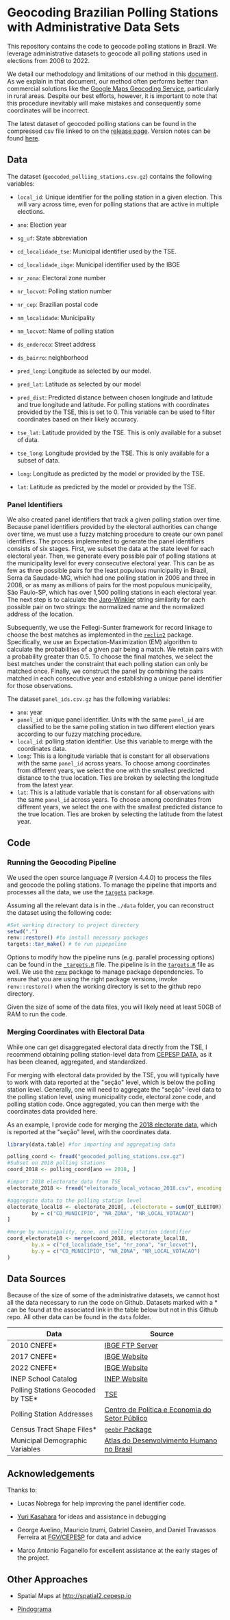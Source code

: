 # Geocoding Brazilian Polling Stations with Administrative Data Sets

This repository contains the code to geocode polling stations in Brazil. We leverage administrative datasets to geocode all polling stations used in elections from 2006 to 2022.

We detail our methodology and limitations of our method in this [document](https://raw.githack.com/fdhidalgo/geocode_br_polling_stations/master/doc/geocoding_procedure.html). As we explain in that document, our method often performs better than commercial solutions like the [Google Maps Geocoding Service](https://developers.google.com/maps/documentation/geocoding/overview), particularly in rural areas. Despite our best efforts, however, it is important to note that this procedure inevitably will make mistakes and consequently some coordinates will be incorrect. 

The latest dataset of geocoded polling stations can be found in the compressed csv file  linked to on the [release page](https://github.com/fdhidalgo/geocode_br_polling_stations/releases/latest). Version notes can be found [here](https://github.com/fdhidalgo/geocode_br_polling_stations/releases).

## Data

The dataset (`geocoded_polliing_stations.csv.gz`) contains the following variables:

- `local_id`: Unique identifier for the polling station in a given election. This will vary across time, even for polling stations that are active in multiple elections.

- `ano`: Election year

- `sg_uf`: State abbreviation

- `cd_localidade_tse`: Municipal identifier used by the TSE.

- `cd_localidade_ibge`: Municipal identifier used by the IBGE

- `nr_zona`: Electoral zone number

- `nr_locvot`: Polling station number

- `nr_cep`: Brazilian postal code

- `nm_localidade`: Municipality

- `nm_locvot`: Name of polling station

- `ds_endereco`: Street address

- `ds_bairro`: neighborhood

- `pred_long`: Longitude as selected by our model.

- `pred_lat`: Latitude as selected by our model

- `pred_dist`: Predicted distance between chosen longitude and latitude and true longitude and latitude. For polling stations with coordinates provided by the TSE, this is set to 0.  This variable can be used to filter coordinates based on their likely accuracy.

- `tse_lat`: Latitude provided by the TSE. This is only available for a  subset of data.

- `tse_long`: Longitude provided by the TSE. This is only available for a subset of data.

- `long`: Longitude as predicted by the model or provided by the TSE.

- `lat`: Latitude as predicted by the model or provided by the TSE.

### Panel Identifiers
We also created panel identifiers that track a given polling station over time. Because panel identifiers provided by the electoral authorities can change over time, we must use a fuzzy matching procedure to create our own panel identifiers. The process implemented to generate the panel identifiers consists of six stages. First, we subset the data at the state level for each electoral year. Then, we generate every possible pair of polling stations at the municipality level for every consecutive electoral year. This can be as few as three possible pairs for the least populous municipality in Brazil, Serra da Saudade-MG, which had one polling station in 2006 and three in 2008, or as many as millions of pairs for the most populous municipality, São Paulo-SP, which has over 1,500 polling stations in each electoral year. The next step is to calculate the [Jaro-Winkler](https://en.wikipedia.org/wiki/Jaro%E2%80%93Winkler_distance) string similarity for each possible pair on two strings: the normalized name and the normalized address of the location. 

Subsequently, we use the Fellegi-Sunter framework for record linkage to choose the best matches as implemented in the [`reclin2`](https://github.com/djvanderlaan/reclin2) package. Specifically, we use an Expectation-Maximization (EM) algorithm to calculate the probabilities of a given pair being a match. We retain pairs with a probability greater than 0.5. To choose the final matches, we select the best matches under the constraint that each polling station can only be matched once. Finally, we construct the panel by combining the pairs matched in each consecutive year and establishing a unique panel identifier for those observations.

 The dataset `panel_ids.csv.gz` has the following variables:

- `ano`: year
- `panel_id`: unique panel identifier. Units with the same `panel_id` are classified to be the same polling station in two different election years according to our fuzzy matching procedure. 
- `local_id`: polling station identifier. Use this variable to merge with the coordinates data. 
- `long`: This is a longitude variable that is constant for all observations with the same `panel_id` across years. To choose among coordinates from different years, we select the one with the smallest predicted distance to the true location. Ties are broken by selecting the longitude from the latest year.
- `lat`: This is a latitude variable that is constant for all observations with the same `panel_id` across years. To choose among coordinates from different years, we select the one with the smallest predicted distance to the true location. Ties are broken by selecting the latitude from the latest year.

## Code
### Running the Geocoding Pipeline

We used the open source language *R* (version 4.4.0) to process the files and geocode the polling stations. To manage the pipeline that imports and processes all the data, we use the [`targets`](https://github.com/ropensci/targets) package.

Assuming all the relevant data is in the `./data` folder, you can reconstruct the dataset using the following code:

``` r
#Set working directory to project directory
setwd(".")
renv::restore() #to install necessary packages
targets::tar_make() # to run pipepeline
```

Options to modify how the pipeline runs (e.g. parallel processing options) can be found in the [`_targets.R`](./_targets.R) file. The pipeline is in the [`targets.R`](./targets.R) file as well. We use the [`renv`](https://rstudio.github.io/renv/index.html) package to manage package dependencies. To ensure that you are using the right package versions, invoke `renv::restore()` when the working directory is set to the github repo directory.

Given the size of some of the data files, you will likely need at least 50GB of RAM to run the code.

### Merging Coordinates with Electoral Data
While one can get disaggregated electoral data directly from the TSE, I recommend obtaining polling station-level data from  [CEPESP DATA](https://www.cepespdata.io), as it has been cleaned, aggregated, and standardized. 

For merging with electoral data provided by the TSE, you will typically have to work with data reported at the "seção" level, which is below the polling station level. Generally, one will need to aggregate the "seção"-level data to the polling station level, using municipality code, electoral zone code, and polling station code. Once aggregated, you can then merge with the coordinates data provided here. 

As an example, I provide code for merging the [2018 electorate data](https://dadosabertos.tse.jus.br/dataset/eleitorado-2018/resource/368612e7-fa5d-420a-9013-7ee9d1dbd16a), which is reported at the "seção" level, with the coordinates data.

``` r
library(data.table) #for importing and aggregating data

polling_coord <- fread("geocoded_polling_stations.csv.gz")
#Subset on 2018 polling stations
coord_2018 <- polling_coord[ano == 2018, ]

#import 2018 electorate data from TSE
electorate_2018 <- fread("eleitorado_local_votacao_2018.csv", encoding = "Latin-1")

#aggregate data to the polling station level
electorate_local18 <- electorate_2018[, .(electorate = sum(QT_ELEITOR)),
        by = c("CD_MUNICIPIO", "NR_ZONA", "NR_LOCAL_VOTACAO")
]

#merge by municipality, zone, and polling station identifier
coord_electorate18 <- merge(coord_2018, electorate_local18,
        by.x = c("cd_localidade_tse", "nr_zona", "nr_locvot"),
        by.y = c("CD_MUNICIPIO", "NR_ZONA", "NR_LOCAL_VOTACAO")
)
```


## Data Sources
Because of the size of some of the administrative datasets, we cannot host all the data necessary to run the code on Github.
Datasets marked with a \* can be found at the associated link in the table below but not in this Github repo.
All other data can be found in the `data` folder.

| Data                               | Source                                                                                                                                                                                                 |
| ---------------------------------- | ------------------------------------------------------------------------------------------------------------------------------------------------------------------------------------------------------ |
| 2010 CNEFE\*                       | [IBGE FTP Server](https://ftp.ibge.gov.br/Censos/Censo_Demografico_2010/Cadastro_Nacional_de_Enderecos_Fins_Estatisticos/)                                                                             |
| 2017 CNEFE\*                       | [IBGE Website](https://www.ibge.gov.br/estatisticas/economicas/agricultura-e-pecuaria/21814-2017-censo-agropecuario.html?edicao=23751&t=resultados)                                                    |
| 2022 CNEFE\*                       | [IBGE Website](https://www.ibge.gov.br/estatisticas/sociais/populacao/38734-cadastro-nacional-de-enderecos-para-fins-estatisticos.html?=&t=downloads)                                                  |
| INEP School Catalog                | [INEP Website](https://inepdata.inep.gov.br/analytics/saw.dll?dashboard&NQUser=inepdata&NQPassword=Inep2014&PortalPath=%2Fshared%2FCenso%20da%20Educação%20Básica%2F_portal%2FCatálogo%20de%20Escolas) |
| Polling Stations Geocoded by TSE\* | [TSE](https://www.tse.jus.br/hotsites/pesquisas-eleitorais/eleitorado_anos/2018.html)                                                                                                                  |
| Polling Station Addresses          | [Centro de Política e Economia do Setor Público](https://www.cepespdata.io)                                                                                                                            |
| Census Tract Shape Files\*         | [`geobr` Package](https://github.com/ipeaGIT/geobr)                                                                                                                                                    |
| Municipal Demographic Variables    | [Atlas do Desenvolvimento Humano no Brasil](http://www.atlasbrasil.org.br)                                                                                                                             |

## Acknowledgements

Thanks to:

- Lucas Nobrega for help improving the panel identifier code. 

- [Yuri Kasahara](https://www.researchgate.net/profile/Yuri_Kasahara2) for ideas and assistance in debugging

- George Avelino, Mauricio Izumi, Gabriel Caseiro, and Daniel Travassos Ferreira at [FGV/CEPESP](https://www.cepespdata.io) for data and advice
- Marco Antonio Faganello for excellent assistance at the early stages of the project. 

## Other Approaches

- Spatial Maps at <http://spatial2.cepesp.io>

- [Pindograma](https://github.com/pindograma/mapa)
